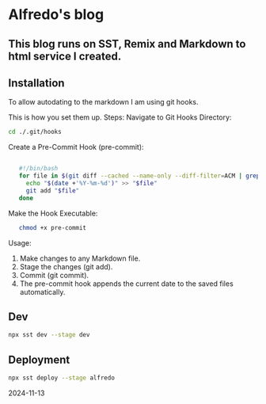 # Alfredo's blog

## This blog runs on SST, Remix and Markdown to html service I created.

## Installation

To allow autodating to the markdown I am using git hooks.

This is how you set them up.
Steps:
Navigate to Git Hooks Directory:

```sh
cd ./.git/hooks
```

Create a Pre-Commit Hook (pre-commit):

```sh

   #!/bin/bash
   for file in $(git diff --cached --name-only --diff-filter=ACM | grep '\.md$'); do
     echo "$(date +'%Y-%m-%d')" >> "$file"
     git add "$file"
   done
```

Make the Hook Executable:

```sh
   chmod +x pre-commit
```

Usage:

1. Make changes to any Markdown file.
1. Stage the changes (git add).
1. Commit (git commit).
1. The pre-commit hook appends the current date to the saved files automatically.

## Dev

```sh
npx sst dev --stage dev
```

## Deployment

```sh
npx sst deploy --stage alfredo
```
2024-11-13

